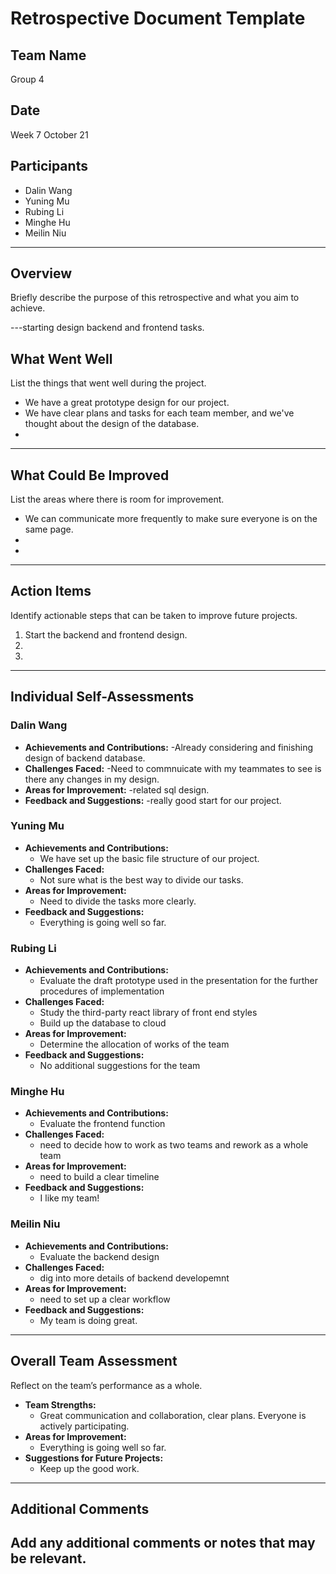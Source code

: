 # Retrospective Document Template

## Team Name
Group 4

## Date
Week 7 October 21

## Participants
- Dalin Wang
- Yuning Mu
- Rubing Li
- Minghe Hu
- Meilin Niu

---

## Overview
Briefly describe the purpose of this retrospective and what you aim to achieve.

---starting design backend and frontend tasks.

## What Went Well
List the things that went well during the project.
- We have a great prototype design for our project.
- We have clear plans and tasks for each team member, and we've thought about the design of the database.
-

---

## What Could Be Improved
List the areas where there is room for improvement.
- We can communicate more frequently to make sure everyone is on the same page.
-
-

---

## Action Items
Identify actionable steps that can be taken to improve future projects.
1. Start the backend and frontend design.
2.
3.

---

## Individual Self-Assessments
### Dalin Wang
- **Achievements and Contributions:**
  -Already considering and finishing design of backend database.
- **Challenges Faced:**
  -Need to commnuicate with my teammates to see is there any changes in my design.
- **Areas for Improvement:**
  -related sql design.
- **Feedback and Suggestions:**
  -really good start for our project.

### Yuning Mu
- **Achievements and Contributions:**
  - We have set up the basic file structure of our project.
- **Challenges Faced:**
  - Not sure what is the best way to divide our tasks.
- **Areas for Improvement:**
  - Need to divide the tasks more clearly.
- **Feedback and Suggestions:**
  - Everything is going well so far.

### Rubing Li
- **Achievements and Contributions:**
  - Evaluate the draft prototype used in the presentation for the further procedures of implementation
- **Challenges Faced:**
  - Study the third-party react library of front end styles
  - Build up the database to cloud
- **Areas for Improvement:**
  - Determine the allocation of works of the team
- **Feedback and Suggestions:**
  - No additional suggestions for the team

### Minghe Hu
- **Achievements and Contributions:**
  - Evaluate the frontend function
- **Challenges Faced:**
  - need to decide how to work as two teams and rework as a whole team
- **Areas for Improvement:**
  - need to build a clear timeline
- **Feedback and Suggestions:**
  - I like my team!

### Meilin Niu
- **Achievements and Contributions:**
  - Evaluate the backend design
- **Challenges Faced:**
  - dig into more details of backend developemnt
- **Areas for Improvement:**
  - need to set up a clear workflow
- **Feedback and Suggestions:**
  - My team is doing great.

---

## Overall Team Assessment
Reflect on the team’s performance as a whole.
- **Team Strengths:**
  - Great communication and collaboration, clear plans. Everyone is actively participating.
- **Areas for Improvement:**
  - Everything is going well so far.
- **Suggestions for Future Projects:**
  - Keep up the good work.

---

## Additional Comments
Add any additional comments or notes that may be relevant.
-
